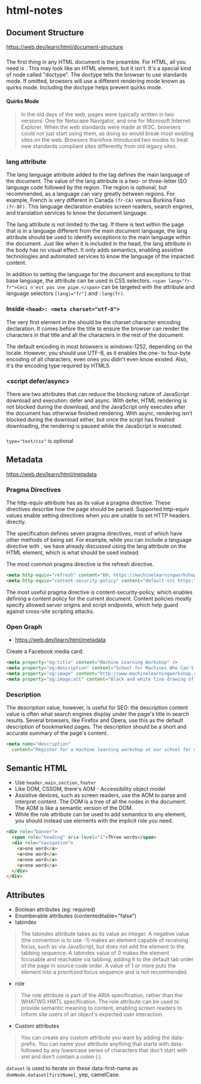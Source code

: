 # html-notes


## Document Structure
https://web.dev/learn/html/document-structure

### <!DOCTYPE html>
The first thing in any HTML document is the preamble. For HTML, all you need is <!DOCTYPE html>. This may look like an HTML element, but it isn't. It's a special kind of node called "doctype". The doctype tells the browser to use standards mode. If omitted, browsers will use a different rendering mode known as quirks mode. Including the doctype helps prevent quirks mode.

#### Quirks Mode
> In the old days of the web, pages were typically written in two versions: One for Netscape Navigator, and one for Microsoft Internet Explorer. When the web standards were made at W3C, browsers could not just start using them, as doing so would break most existing sites on the web. Browsers therefore introduced two modes to treat new standards compliant sites differently from old legacy sites.

### lang attribute
The lang language attribute added to the <html> tag defines the main language of the document. The value of the lang attribute is a two- or three-letter ISO language code followed by the region. The region is optional, but recommended, as a language can vary greatly between regions. For example, French is very different in Canada `(fr-CA)` versus Burkina Faso `(fr-BF)`. This language declaration enables screen readers, search engines, and translation services to know the document language.

The lang attribute is not limited to the <html> tag. If there is text within the page that is in a language different from the main document language, the lang attribute should be used to identify exceptions to the main language within the document. Just like when it is included in the head, the lang attribute in the body has no visual effect. It only adds semantics, enabling assistive technologies and automated services to know the language of the impacted content.

In addition to setting the language for the document and exceptions to that base language, the attribute can be used in CSS selectors. `<span lang="fr-fr">Ceci n'est pas une pipe.</span>` can be targeted with the attribute and language selectors `[lang|="fr"]` and `:lang(fr)`.

### Inside `<head>: <meta charset="utf-8">`
The very first element in the <head> should be the charset character encoding declaration. It comes before the title to ensure the browser can render the characters in that title and all the characters in the rest of the document.

The default encoding in most browsers is windows-1252, depending on the locale. However, you should use UTF-8, as it enables the one- to four-byte encoding of all characters, even ones you didn't even know existed. Also, it's the encoding type required by HTML5.

### <script defer/async>
There are two attributes that can reduce the blocking nature of JavaScript download and execution: defer and async. With defer, HTML rendering is not blocked during the download, and the JavaScript only executes after the document has otherwise finished rendering. With async, rendering isn't blocked during the download either, but once the script has finished downloading, the rendering is paused while the JavaScript is executed.

### <link rel="stylesheet" href="styles.css">
`type="text/css"` is optional

## Metadata

https://web.dev/learn/html/metadata

### Pragma Directives

The http-equiv attribute has as its value a pragma directive. These directives describe how the page should be parsed. Supported http-equiv values enable setting directives when you are unable to set HTTP headers directly.

The specification defines seven pragma directives, most of which have other methods of being set. For example, while you can include a language directive with <meta http-equiv="content-language" content="en-us" />, we have already discussed using the lang attribute on the HTML element, which is what should be used instead.

The most common pragma directive is the refresh directive.

```html
<meta http-equiv="refresh" content="60; https://machinelearningworkshop.com/regTimeout" />
<meta http-equiv="content-security-policy" content="default-src https:" />
```

The most useful pragma directive is content-security-policy, which enables defining a content policy for the current document. Content policies mostly specify allowed server origins and script endpoints, which help guard against cross-site scripting attacks.


### Open Graph
* https://web.dev/learn/html/metadata

Create a Facebook media card:
```html
<meta property="og:title" content="Machine Learning Workshop" />
<meta property="og:description" content="School for Machines Who Can't Learn Good and Want to Do Other Stuff Good Too" />
<meta property="og:image" content="http://www.machinelearningworkshop.com/image/all.png" />
<meta property="og:image:alt" content="Black and white line drawing of refrigerator, french door refrigerator, range, washer, fan, microwave, vaccuum, space heater and air conditioner" />
```

### Description

The description value, however, is useful for SEO: the description content value is often what search engines display under the page's title in search results. Several browsers, like Firefox and Opera, use this as the default description of bookmarked pages. The description should be a short and accurate summary of the page's content.

```html
<meta name="description"
  content="Register for a machine learning workshop at our school for machines who can't learn good and want to do other stuff good too" />
```

## Semantic HTML

* Use `header,main,section,footer`
* Like DOM, CSSOM, there's AOM - Accessibility object model
* Assistive devices, such as screen readers, use the AOM to parse and interpret content. The DOM is a tree of all the nodes in the document. The AOM is like a semantic version of the DOM.
* While the role attribute can be used to add semantics to any element, you should instead use elements with the implicit role you need.
```html
<div role="banner">
  <span role="heading" aria-level="1">Three words</span>
  <div role="navigation">
    <a>one word</a>
    <a>one word</a>
    <a>one word</a>
    <a>one word</a>
  </div>
</div>
```

## Attributes
* Boolean attributes (eg: required)
* Enumberable attributes (contenteditable="false")
* tabindex
> The tabindex attribute takes as its value an integer. A negative value (the convention is to use -1) makes an element capable of receiving focus, such as via JavaScript, but does not add the element to the tabbing sequence. A tabindex value of 0 makes the element focusable and reachable via tabbing, adding it to the default tab order of the page in source code order. A value of 1 or more puts the element into a prioritized focus sequence and is not recommended.
* role
> The role attribute is part of the ARIA specification, rather than the WHATWG HMTL specification. The role attribute can be used to provide semantic meaning to content, enabling screen readers to inform site users of an object's expected user interaction.
* Custom attributes
> You can create any custom attribute you want by adding the data- prefix. You can name your attribute anything that starts with data- followed by any lowercase series of characters that don't start with xml and don't contain a colon (:).

`dataset` is used to iterate on these data-first-name as `domNode.dataset[firstName]`, yep, camelCase.